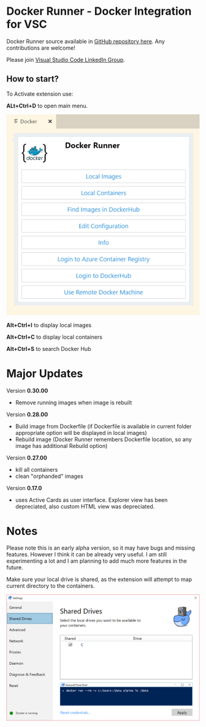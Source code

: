 # Docker Runner - Docker Integration for VSC

Docker Runner source available in [GitHub repository here](https://github.com/zikalino/vsc-docker). Any contributions are welcome!

Please join [Visual Studio Code LinkedIn Group](https://www.linkedin.com/groups/6974311).

## How to start?

To Activate extension use:

**ALt+Ctrl+D** to open main menu.

![Main Menu](images/explorer-view.png)


**Alt+Ctrl+I** to display local images

**Alt+Ctrl+C** to display local containers

**Alt+Ctrl+S** to search Docker Hub

# Major Updates

Version **0.30.00**
- Remove running images when image is rebuilt

Version **0.28.00**
- Build image from Dockerfile (if Dockerfile is available in current folder appropriate option will be displayed in local images)
- Rebuild image (Docker Runner remembers Dockerfile location, so any image has additional Rebuild option)

Version **0.27.00**
- kill all containers
- clean "orphanded" images

Version **0.17.0**
 - uses Active Cards as user interface. Explorer view has been depreciated, also custom HTML view was depreciated.

# Notes

Please note this is an early alpha version, so it may have bugs and missing features.
However I think it can be already very useful.
I am still experimenting a lot and I am planning to add much more features in the future. 

Make sure your local drive is shared, as the extension will attempt to map current directory to the containers.

![Shared Drives](images/shared-drives.png)

